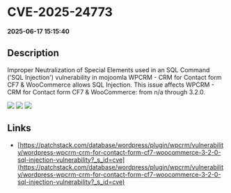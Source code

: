 # CVE-2025-24773

**2025-06-17 15:15:40**

## Description
Improper Neutralization of Special Elements used in an SQL Command ('SQL Injection') vulnerability in mojoomla WPCRM - CRM for Contact form CF7 & WooCommerce allows SQL Injection. This issue affects WPCRM - CRM for Contact form CF7 & WooCommerce: from n/a through 3.2.0.

![](https://img.shields.io/static/v1?label=Score&message=9.3&color=red)
![](https://img.shields.io/static/v1?label=Severity&message=CRITICAL&color=red)
![](https://img.shields.io/static/v1?label=CWE&message=SQL&color=green)

## Links
- [https://patchstack.com/database/wordpress/plugin/wpcrm/vulnerability/wordpress-wpcrm-crm-for-contact-form-cf7-woocommerce-3-2-0-sql-injection-vulnerability?_s_id=cve](https://patchstack.com/database/wordpress/plugin/wpcrm/vulnerability/wordpress-wpcrm-crm-for-contact-form-cf7-woocommerce-3-2-0-sql-injection-vulnerability?_s_id=cve)
